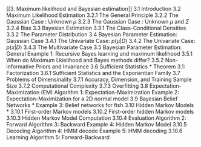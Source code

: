 [[3. Maximum likelihood and Bayesian estimation]]
	3.1 Introduction
	3.2 Maximum Likelihood Estimation
		3.2.1 The General Principle
		3.2.2 The Gaussian Case : Unknown $\mu$
		3.2.3 The Gaussian Case : Unknown $\mu$ and $\Sigma$ 
		3.2.4 Bias
	3.3 Bayesian Estimation
		3.3.1 The Class-Conditional Densities
		3.3.2 The Parameter Distribution
	3.4 Bayesian Parameter Estimation: Gaussian Case
		3.4.1 The Univariate Case: $p(\mu|D)$ 
		3.4.2 The Univariate Case: $p(x|D)$
		3.4.3 The Multivariate Case
	3.5 Bayesian Parameter Estimation: General
		Example 1: Recursive Bayes learning and maximum likelihood
		3.5.1 When do Maximum Lkielihood and Bayes methods differ?
		3.5.2 Non-informative Priors and Invariance
	3.6 Sufficient Statistics *
		Theorem 3.1: Factorization
		3.6.1 Sufficient Statistics and the Exponentian Family
	3.7 Problems of Dimensinality
		3.7.1 Accuracy, Dimension, and Training Sample Size
		3.7.2 Computational Complexity
		3.7.3 Overfitting
	3.8 Expectation-Maximization (EM)
		Algorithm 1: Expectation-Maximization
		Example 2: Expectation-Maximization for a 2D normal model
	3.9 Bayesian Belief Networks *
		Example 3: Belief networks for fish
	3.10 Hidden Markov Models *
		3.10.1 First-order Markov models
		3.10.2 First-order hidden Markov models
		3.10.3 Hidden Markov Model Computation
		3.10.4 Evaluation
		Algorithm 2: Forward
		Algorithm 3: Backward
		Example 4: Hidden Markov Model
		3.10.5 Decoding
		Algorithm 4: HMM decode
		Example 5: HMM decoding
		3.10.6 Learning
		Algorithm 5: Forward-Backward